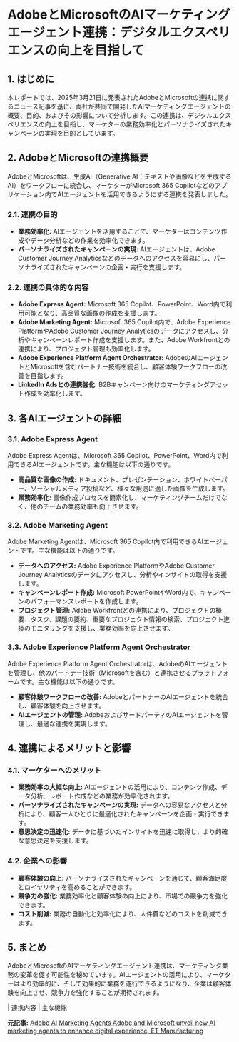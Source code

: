 # AdobeとMicrosoftのAIマーケティングエージェント連携：デジタルエクスペリエンスの向上を目指して

## 1. はじめに

本レポートでは、2025年3月21日に発表されたAdobeとMicrosoftの連携に関するニュース記事を基に、両社が共同で開発したAIマーケティングエージェントの概要、目的、およびその影響について分析します。この連携は、デジタルエクスペリエンスの向上を目指し、マーケターの業務効率化とパーソナライズされたキャンペーンの実現を目的としています。

## 2. AdobeとMicrosoftの連携概要

AdobeとMicrosoftは、生成AI（Generative AI：テキストや画像などを生成するAI）をワークフローに統合し、マーケターがMicrosoft 365 Copilotなどのアプリケーション内でAIエージェントを活用できるようにする連携を発表しました。

### 2.1. 連携の目的

* **業務効率化:** AIエージェントを活用することで、マーケターはコンテンツ作成やデータ分析などの作業を効率化できます。
* **パーソナライズされたキャンペーンの実現:** AIエージェントは、Adobe Customer Journey Analyticsなどのデータへのアクセスを容易にし、パーソナライズされたキャンペーンの企画・実行を支援します。

### 2.2. 連携の具体的な内容

* **Adobe Express Agent:** Microsoft 365 Copilot、PowerPoint、Word内で利用可能となり、高品質な画像の作成を支援します。
* **Adobe Marketing Agent:** Microsoft 365 Copilot内で、Adobe Experience PlatformやAdobe Customer Journey Analyticsのデータにアクセスし、分析やキャンペーンレポート作成を支援します。また、Adobe Workfrontとの連携により、プロジェクト管理も効率化します。
* **Adobe Experience Platform Agent Orchestrator:** AdobeのAIエージェントとMicrosoftを含むパートナー技術を統合し、顧客体験ワークフローの改善を目指します。
* **LinkedIn Adsとの連携強化:** B2Bキャンペーン向けのマーケティングアセット作成を効率化します。

## 3. 各AIエージェントの詳細

### 3.1. Adobe Express Agent

Adobe Express Agentは、Microsoft 365 Copilot、PowerPoint、Word内で利用できるAIエージェントです。主な機能は以下の通りです。

* **高品質な画像の作成:** ドキュメント、プレゼンテーション、ホワイトペーパー、ソーシャルメディア投稿など、様々な用途に適した画像を生成します。
* **業務効率化:** 画像作成プロセスを簡素化し、マーケティングチームだけでなく、他のチームの業務効率も向上させます。

### 3.2. Adobe Marketing Agent

Adobe Marketing Agentは、Microsoft 365 Copilot内で利用できるAIエージェントです。主な機能は以下の通りです。

* **データへのアクセス:** Adobe Experience PlatformやAdobe Customer Journey Analyticsのデータにアクセスし、分析やインサイトの取得を支援します。
* **キャンペーンレポート作成:** Microsoft PowerPointやWord内で、キャンペーンのパフォーマンスレポートを作成します。
* **プロジェクト管理:** Adobe Workfrontとの連携により、プロジェクトの概要、タスク、課題の要約、重要なプロジェクト情報の検索、プロジェクト進捗のモニタリングを支援し、業務効率を向上させます。

### 3.3. Adobe Experience Platform Agent Orchestrator

Adobe Experience Platform Agent Orchestratorは、AdobeのAIエージェントを管理し、他のパートナー技術（Microsoftを含む）と連携させるプラットフォームです。主な機能は以下の通りです。

* **顧客体験ワークフローの改善:** AdobeとパートナーのAIエージェントを統合し、顧客体験を向上させます。
* **AIエージェントの管理:** AdobeおよびサードパーティのAIエージェントを管理し、最適な連携を実現します。

## 4. 連携によるメリットと影響

### 4.1. マーケターへのメリット

* **業務効率の大幅な向上:** AIエージェントの活用により、コンテンツ作成、データ分析、レポート作成などの業務が効率化されます。
* **パーソナライズされたキャンペーンの実現:** データへの容易なアクセスと分析により、顧客一人ひとりに最適化されたキャンペーンを企画・実行できます。
* **意思決定の迅速化:** データに基づいたインサイトを迅速に取得し、より的確な意思決定を支援します。

### 4.2. 企業への影響

* **顧客体験の向上:** パーソナライズされたキャンペーンを通じて、顧客満足度とロイヤリティを高めることができます。
* **競争力の強化:** 業務効率化と顧客体験の向上により、市場での競争力を強化できます。
* **コスト削減:** 業務の自動化と効率化により、人件費などのコストを削減できます。

## 5. まとめ

AdobeとMicrosoftのAIマーケティングエージェント連携は、マーケティング業務の変革を促す可能性を秘めています。AIエージェントの活用により、マーケターはより効率的に、そして効果的に業務を遂行できるようになり、企業は顧客体験を向上させ、競争力を強化することが期待されます。

| 連携内容 | 主な機能 

**元記事:** [Adobe AI Marketing Agents Adobe and Microsoft unveil new AI marketing agents to enhance digital experience, ET Manufacturing](https://manufacturing.economictimes.indiatimes.com/amp/news/hi-tech/adobe-and-microsoft-unveil-new-ai-marketing-agents-to-enhance-digital-experience/119292224)